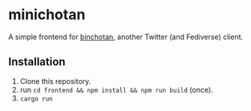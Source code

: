 # minichotan

A simple frontend for [binchotan](https://github.com/sei0o/binchotan-backend), another Twitter (and Fediverse) client.   

## Installation

1. Clone this repository.
2. run `cd frontend && npm install && npm run build` (once).
3. `cargo run`
